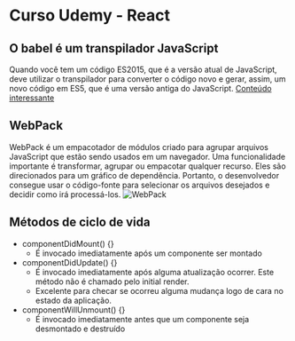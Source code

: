# Curso Udemy - React

## O babel é um transpilador JavaScript
Quando você tem um código ES2015, que é a versão atual de JavaScript, 
deve utilizar o transpilador para converter o código novo e gerar, assim, um novo código em ES5, que é uma versão antiga do JavaScript.
[Conteúdo interessante](https://blog.matheuscastiglioni.com.br/como-funciona-a-transpilacao-de-codigo-do-babel/)

## WebPack
WebPack é um empacotador de módulos criado para agrupar arquivos JavaScript que estão sendo usados em um navegador. 
Uma funcionalidade importante é transformar, agrupar ou empacotar qualquer recurso. Eles são direcionados para um gráfico de dependência. 
Portanto, o desenvolvedor consegue usar o código-fonte para selecionar os arquivos desejados e decidir como irá processá-los.
![WebPack](https://miro.medium.com/max/1400/1*iBITv3YhdY85BbWfKRkjbA.png)

## Métodos de ciclo de vida
- componentDidMount() {}
  - É invocado imediatamente após um componente ser montado
- componentDidUpdate() {}
  - É invocado imediatamente após alguma atualização ocorrer. Este método não é chamado pelo initial render.
  - Excelente para checar se ocorreu alguma mudança logo de cara no estado da aplicação.
- componentWillUnmount() {}
  - É invocado imediatamente antes que um componente seja desmontado e destruído

